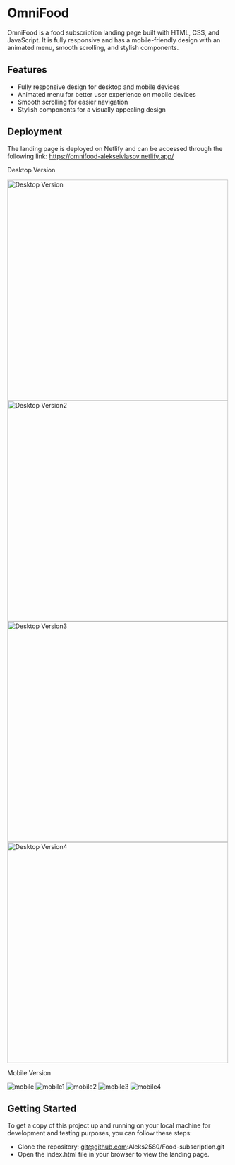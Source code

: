 # OmniFood
OmniFood is a food subscription landing page built with HTML, CSS, and JavaScript. It is fully responsive and has a mobile-friendly design with an animated menu, smooth scrolling, and stylish components.

## Features
- Fully responsive design for desktop and mobile devices
- Animated menu for better user experience on mobile devices
- Smooth scrolling for easier navigation
- Stylish components for a visually appealing design

## Deployment
The landing page is deployed on Netlify and can be accessed through the following link: https://omnifood-alekseivlasov.netlify.app/


Desktop Version

<img src="https://user-images.githubusercontent.com/90598699/235891658-ac97f2ad-9ae9-49c6-a8ab-c47b331e6276.png" alt="Desktop Version" width="500">
<img src="https://user-images.githubusercontent.com/90598699/235918033-b7fdf703-f340-4a5c-a15d-bbe8bb7ceec1.png" alt="Desktop Version2" width="500">
<img src="https://user-images.githubusercontent.com/90598699/235918263-3cc2dfbb-be7c-433b-850f-bf1e863e37cd.png" alt="Desktop Version3" width="500">
<img src="https://user-images.githubusercontent.com/90598699/235918299-03152d89-f62c-4c57-9534-2d5678b7d3ff.png" alt="Desktop Version4" width="500">



Mobile Version

![mobile](https://user-images.githubusercontent.com/90598699/235891685-5e5e0858-c317-43be-8b76-89015e75009d.png)
![mobile1](https://user-images.githubusercontent.com/90598699/235891700-f89747ed-0e9e-40e8-9acc-cbdcf8169760.png)
![mobile2](https://user-images.githubusercontent.com/90598699/235892595-186ce5fb-3619-498f-bd18-49ee0933be49.png)
![mobile3](https://user-images.githubusercontent.com/90598699/235892609-5135d46e-af4e-418b-acac-77e3dac34a84.png)
![mobile4](https://user-images.githubusercontent.com/90598699/235892617-be3f4b64-810a-419d-9315-cc23d1d9970e.png)



## Getting Started
To get a copy of this project up and running on your local machine for development and testing purposes, you can follow these steps:

- Clone the repository:
git@github.com:Aleks2580/Food-subscription.git
- Open the index.html file in your browser to view the landing page.

